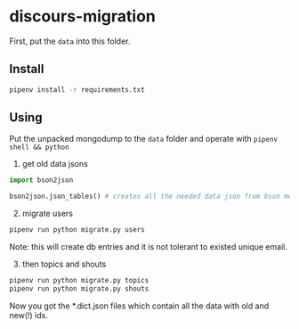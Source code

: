 # discours-migration

First, put the `data` into this folder.

## Install

```sh
pipenv install -r requirements.txt
```

## Using

Put the unpacked mongodump to the `data` folder and operate with
`pipenv shell && python`

1. get old data jsons

```py
import bson2json

bson2json.json_tables() # creates all the needed data json from bson mongodump
```

2. migrate users

```sh
pipenv run python migrate.py users
```

Note: this will create db entries and it is not tolerant to existed unique
email.

3. then topics and shouts

```sh
pipenv run python migrate.py topics
pipenv run python migrate.py shouts
```

Now you got the \*.dict.json files which contain all the data with old and
new(!) ids.
